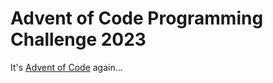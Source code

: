 # Advent of Code Programming Challenge 2023

It's [Advent of Code](https://adventofcode.com/2023) again...
